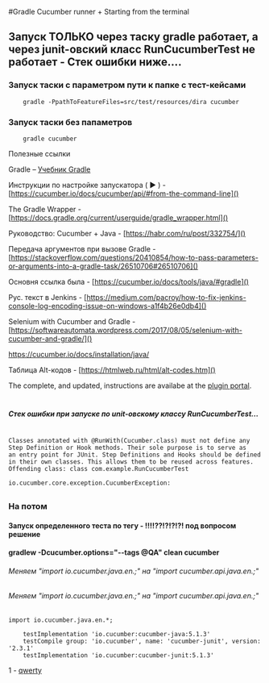 #Gradle Cucumber runner + Starting from the terminal

## Запуск ТОЛЬКО через таску gradle работает, а через junit-овский класс RunCucumberTest не работает - Стек ошибки ниже.... 


### Запуск таски с параметром пути к папке с тест-кейсами
```
    gradle -PpathToFeatureFiles=src/test/resources/dira cucumber
```
### Запуск таски без папаметров
```
    gradle cucumber
```

Полезные ссылки

Gradle – [Учебник Gradle](https://coderlessons.com/tutorials/raznoe/vyuchit-gradle/gradle-kratkoe-rukovodstvo)

Инструкции по настройке запускатора ( ► ) - [https://cucumber.io/docs/cucumber/api/#from-the-command-line]()

The Gradle Wrapper - [https://docs.gradle.org/current/userguide/gradle_wrapper.html]()

Руководство: Cucumber + Java - [https://habr.com/ru/post/332754/]()

Передача аргументов при вызове Gradle - [https://stackoverflow.com/questions/20410854/how-to-pass-parameters-or-arguments-into-a-gradle-task/26510706#26510706]()

Основня ссылка была - [https://cucumber.io/docs/tools/java/#gradle]()

Рус. текст в Jenkins - [https://medium.com/pacroy/how-to-fix-jenkins-console-log-encoding-issue-on-windows-a1f4b26e0db4]()

Selenium with Cucumber and Gradle - [https://softwareautomata.wordpress.com/2017/08/05/selenium-with-cucumber-and-gradle/]()

https://cucumber.io/docs/installation/java/

Таблица Alt-кодов - [https://htmlweb.ru/html/alt-codes.htm]()


The complete, and updated, instructions are availabe at the 
[plugin portal](https://plugins.gradle.org/plugin/se.thinkcode.cucumber-runner).



#
##### Стек ошибки при запуске по unit-овскому классу RunCucumberTest...
```

Classes annotated with @RunWith(Cucumber.class) must not define any
Step Definition or Hook methods. Their sole purpose is to serve as
an entry point for JUnit. Step Definitions and Hooks should be defined
in their own classes. This allows them to be reused across features.
Offending class: class com.example.RunCucumberTest

io.cucumber.core.exception.CucumberException: 
```
##
### На потом
#### Запуск определенного теста по тегу - !!!!??!?!?!?! под вопросом решение
#### gradlew -Dcucumber.options="--tags @QA" clean cucumber
###### Меняем "import io.cucumber.java.en.*;" на "import cucumber.api.java.en.*;"
###### Меняем "import io.cucumber.java.en.*;" на "import cucumber.api.java.en.*;"
```
import io.cucumber.java.en.*;

    testImplementation 'io.cucumber:cucumber-java:5.1.3'
    testCompile group: 'io.cucumber', name: 'cucumber-junit', version: '2.3.1'
    testImplementation 'io.cucumber:cucumber-junit:5.1.3'
```

1 - [qwerty]()
